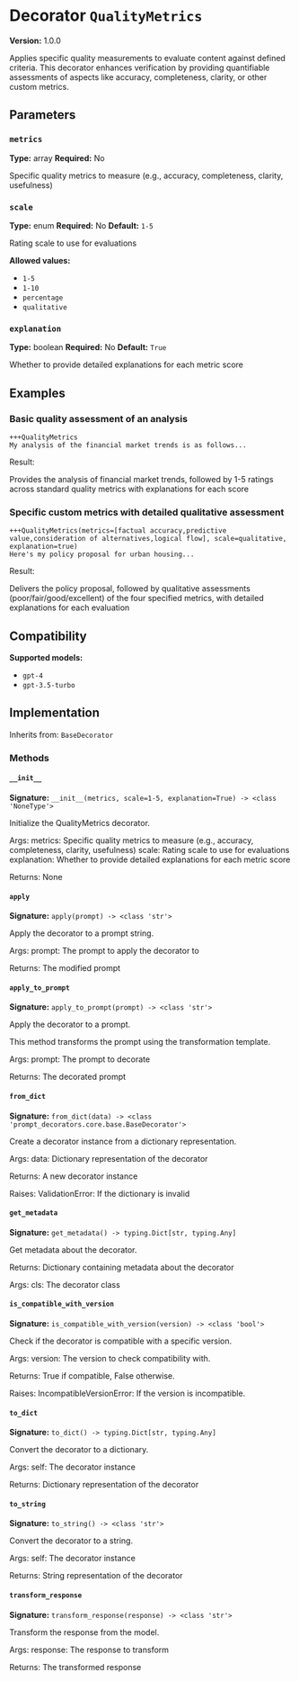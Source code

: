 # Decorator `QualityMetrics`

**Version:** 1.0.0

Applies specific quality measurements to evaluate content against defined criteria. This decorator enhances verification by providing quantifiable assessments of aspects like accuracy, completeness, clarity, or other custom metrics.

## Parameters

### `metrics`

**Type:** array
**Required:** No

Specific quality metrics to measure (e.g., accuracy, completeness, clarity, usefulness)

### `scale`

**Type:** enum
**Required:** No
**Default:** `1-5`

Rating scale to use for evaluations

**Allowed values:**

- `1-5`
- `1-10`
- `percentage`
- `qualitative`

### `explanation`

**Type:** boolean
**Required:** No
**Default:** `True`

Whether to provide detailed explanations for each metric score

## Examples

### Basic quality assessment of an analysis

```
+++QualityMetrics
My analysis of the financial market trends is as follows...
```

Result:

Provides the analysis of financial market trends, followed by 1-5 ratings across standard quality metrics with explanations for each score

### Specific custom metrics with detailed qualitative assessment

```
+++QualityMetrics(metrics=[factual accuracy,predictive value,consideration of alternatives,logical flow], scale=qualitative, explanation=true)
Here's my policy proposal for urban housing...
```

Result:

Delivers the policy proposal, followed by qualitative assessments (poor/fair/good/excellent) of the four specified metrics, with detailed explanations for each evaluation

## Compatibility

**Supported models:**

- `gpt-4`
- `gpt-3.5-turbo`

## Implementation

Inherits from: `BaseDecorator`

### Methods

#### `__init__`

**Signature:** `__init__(metrics, scale=1-5, explanation=True) -> <class 'NoneType'>`

Initialize the QualityMetrics decorator.

Args:
    metrics: Specific quality metrics to measure (e.g., accuracy, completeness, clarity, usefulness)
    scale: Rating scale to use for evaluations
    explanation: Whether to provide detailed explanations for each metric score


Returns:
    None

#### `apply`

**Signature:** `apply(prompt) -> <class 'str'>`

Apply the decorator to a prompt string.

Args:
    prompt: The prompt to apply the decorator to


Returns:
    The modified prompt

#### `apply_to_prompt`

**Signature:** `apply_to_prompt(prompt) -> <class 'str'>`

Apply the decorator to a prompt.

This method transforms the prompt using the transformation template.

Args:
    prompt: The prompt to decorate

Returns:
    The decorated prompt

#### `from_dict`

**Signature:** `from_dict(data) -> <class 'prompt_decorators.core.base.BaseDecorator'>`

Create a decorator instance from a dictionary representation.

Args:
    data: Dictionary representation of the decorator

Returns:
    A new decorator instance

Raises:
    ValidationError: If the dictionary is invalid

#### `get_metadata`

**Signature:** `get_metadata() -> typing.Dict[str, typing.Any]`

Get metadata about the decorator.

Returns:
    Dictionary containing metadata about the decorator


Args:
    cls: The decorator class

#### `is_compatible_with_version`

**Signature:** `is_compatible_with_version(version) -> <class 'bool'>`

Check if the decorator is compatible with a specific version.

Args:
    version: The version to check compatibility with.


Returns:
    True if compatible, False otherwise.


Raises:
    IncompatibleVersionError: If the version is incompatible.

#### `to_dict`

**Signature:** `to_dict() -> typing.Dict[str, typing.Any]`

Convert the decorator to a dictionary.

Args:
    self: The decorator instance

Returns:
    Dictionary representation of the decorator

#### `to_string`

**Signature:** `to_string() -> <class 'str'>`

Convert the decorator to a string.

Args:
    self: The decorator instance

Returns:
    String representation of the decorator

#### `transform_response`

**Signature:** `transform_response(response) -> <class 'str'>`

Transform the response from the model.

Args:
    response: The response to transform

Returns:
    The transformed response
